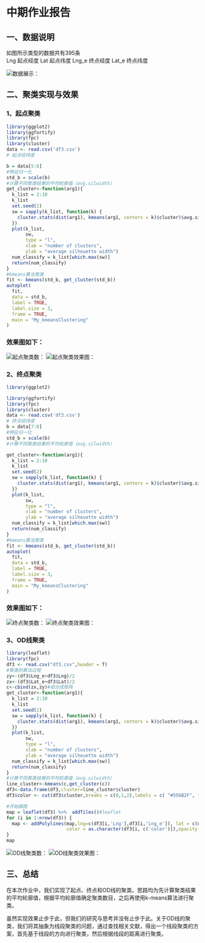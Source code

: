 # 中期作业报告
## 一、数据说明
如图所示类型的数据共有395条  
Lng 起点经度
Lat 起点纬度 
Lng_e 终点经度
Lat_e 终点纬度


![数据展示：](data.png)
## 二、聚类实现与效果
### 1、起点聚类
``` R
library(ggplot2)
library(ggfortify)
library(fpc)
library(cluster)
data <- read.csv('df3.csv')
# 起点经纬度

b = data[5:6]
#特征归一化
std_b = scale(b)
#计算不同聚类结果的平均轮廓值（avg.silwidth）
get_cluster<-function(arg1){
  k_list = 2:10
  k_list
  set.seed(2)
  sw = sapply(k_list, function(k) {
    cluster.stats(dist(arg1), kmeans(arg1, centers = k)$cluster)$avg.silwidth
  })
  plot(k_list,
       sw,
       type = "l",
       xlab = "number of clusters",
       ylab = "average silhouette width")
  num_classify = k_list[which.max(sw)]
  return(num_classify)
}
#kmeans算法聚类
fit <- kmeans(std_b, get_cluster(std_b))
autoplot(
  fit,
  data = std_b,
  label = TRUE,
  label.size = 3,
  frame = TRUE,
  main = "My_kmeansClustering"
)
```
### 效果图如下：
![起点聚类数：](origin1.png)
![起点聚类效果图：](origin2.png)
### 2、终点聚类
``` R
library(ggplot2)

library(ggfortify)
library(fpc)
library(cluster)
data <- read.csv('df3.csv')
# 终点经纬度
b = data[7:8]
#特征归一化
std_b = scale(b)
#计算不同聚类结果的平均轮廓值（avg.silwidth）

get_cluster<-function(arg1){
  k_list = 2:10
  k_list
  set.seed(2)
  sw = sapply(k_list, function(k) {
    cluster.stats(dist(arg1), kmeans(arg1, centers = k)$cluster)$avg.silwidth
  })
  plot(k_list,
       sw,
       type = "l",
       xlab = "number of clusters",
       ylab = "average silhouette width")
  num_classify = k_list[which.max(sw)]
  return(num_classify)
}
#kmeans算法聚类
fit <- kmeans(std_b, get_cluster(std_b))
autoplot(
  fit,
  data = std_b,
  label = TRUE,
  label.size = 3,
  frame = TRUE,
  main = "My_kmeansClustering"
)
```
### 效果图如下：
![终点聚类数：](destination1.png)
![终点聚类效果图：](destination2.png)
### 3、OD线聚类
``` R
library(leaflet)
library(fpc)
df3 <- read.csv("df3.csv",header = T)
#聚类的算法过程
zy<-(df3$Lng_e+df3$Lng)/2
zx<-(df3$Lat_e+df3$Lat)/2
c<-cbind(zx,zy)#组合成矩阵
get_cluster<-function(arg1){
  k_list = 2:10
  k_list
  set.seed(2)
  sw = sapply(k_list, function(k) {
    cluster.stats(dist(arg1), kmeans(arg1, centers = k)$cluster)$avg.silwidth
  })
  plot(k_list,
       sw,
       type = "l",
       xlab = "number of clusters",
       ylab = "average silhouette width")
  num_classify = k_list[which.max(sw)]
  return(num_classify)
}
#计算不同聚类结果的平均轮廓值（avg.silwidth）
line_cluster<-kmeans(c,get_cluster(c))
df3<-data.frame(df3,cluster=line_cluster$cluster)
df3$color <- cut(df3$cluster,breaks = c(0,1,2),labels = c( "#556B2F", "#FFD700"))

#开始画图
map = leaflet(df3) %>%  addTiles()#leaflet
for (i in 1:nrow(df3)) {
  map <- addPolylines(map,lng=c(df3[i,'Lng'],df3[i,'Lng_e']), lat = c(df3[i,'Lat'],df3[i,'Lat_e']),
                      color = as.character(df3[i, c('color')]),opacity = 1,weight = 1)
}
map
```
![OD线聚类数：](od1.png)
![OD线聚类效果图：](od2.png)
## 三、总结
在本次作业中，我们实现了起点、终点和OD线的聚类。思路均为先计算聚类结果的平均轮廓值，根据平均轮廓值确定聚类数目，之后再使用k-means算法进行聚类。


虽然实现效果止步于此，但我们的研究与思考并没有止步于此。关于OD线的聚类，我们将其抽象为线段聚类的问题，通过查找相关文献，得出一个线段聚类的方案，首先基于线段的方向进行聚类，然后根据线段的距离进行聚类。
